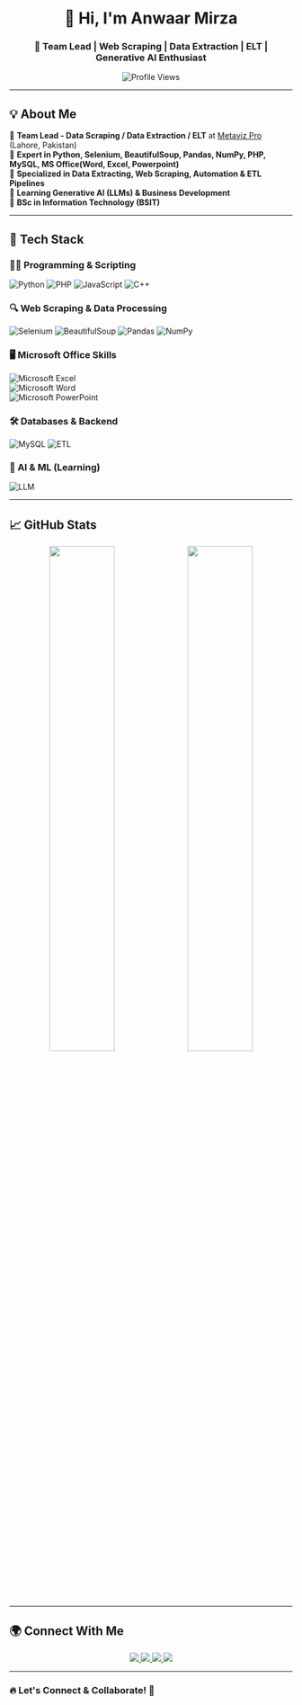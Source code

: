 <h1 align="center">👋 Hi, I'm Anwaar Mirza</h1>
<h3 align="center">🚀 Team Lead | Web Scraping | Data Extraction | ELT | Generative AI Enthusiast</h3>

<p align="center">
  <img src="https://komarev.com/ghpvc/?username=anwaar-mirza&label=Profile%20Views&color=0e75b6&style=flat" alt="Profile Views" />
</p>

---

## 💡 About Me  

🔹 **Team Lead - Data Scraping / Data Extraction / ELT** at [Metaviz Pro](https://metaviz.pro/) (Lahore, Pakistan)  
🔹 **Expert in Python, Selenium, BeautifulSoup, Pandas, NumPy, PHP, MySQL, MS Office(Word, Excel, Powerpoint)**  
🔹 **Specialized in Data Extracting, Web Scraping, Automation & ETL Pipelines**  
🔹 **Learning Generative AI (LLMs) & Business Development**  
🔹 **BSc in Information Technology (BSIT)**  

---

## 🚀 Tech Stack  

### **👨‍💻 Programming & Scripting**  
![Python](https://img.shields.io/badge/Python-3776AB?style=for-the-badge&logo=python&logoColor=white)
![PHP](https://img.shields.io/badge/PHP-777BB4?style=for-the-badge&logo=php&logoColor=white)
![JavaScript](https://img.shields.io/badge/JavaScript-F7DF1E?style=for-the-badge&logo=javascript&logoColor=black)
![C++](https://img.shields.io/badge/C++-00599C?style=for-the-badge&logo=c%2B%2B&logoColor=white)

### **🔍 Web Scraping & Data Processing**  
![Selenium](https://img.shields.io/badge/Selenium-43B02A?style=for-the-badge&logo=selenium&logoColor=white)
![BeautifulSoup](https://img.shields.io/badge/BeautifulSoup-4B8BBE?style=for-the-badge&logo=python&logoColor=white)
![Pandas](https://img.shields.io/badge/Pandas-150458?style=for-the-badge&logo=pandas&logoColor=white)
![NumPy](https://img.shields.io/badge/NumPy-013243?style=for-the-badge&logo=numpy&logoColor=white)

### **🖥️ Microsoft Office Skills**
![Microsoft Excel](https://img.shields.io/badge/Microsoft_Excel-217346?style=for-the-badge&logo=microsoft-excel&logoColor=white)  
![Microsoft Word](https://img.shields.io/badge/Microsoft_Word-2B579A?style=for-the-badge&logo=microsoft-word&logoColor=white)  
![Microsoft PowerPoint](https://img.shields.io/badge/Microsoft_PowerPoint-B7472A?style=for-the-badge&logo=microsoft-powerpoint&logoColor=white)

### **🛠 Databases & Backend**  
![MySQL](https://img.shields.io/badge/MySQL-4479A1?style=for-the-badge&logo=mysql&logoColor=white)
![ETL](https://img.shields.io/badge/ETL-Pipeline-FF5733?style=for-the-badge)

### **🤖 AI & ML (Learning)**  
![LLM](https://img.shields.io/badge/Generative%20AI-FF6F00?style=for-the-badge&logo=OpenAI&logoColor=white)

---

## 📈 GitHub Stats  

<p align="center">
  <img width="48%" src="https://github-readme-stats.vercel.app/api?username=anwaar-mirza&show_icons=true&theme=tokyonight" />
  <img width="48%" src="https://github-readme-streak-stats.herokuapp.com/?user=anwaar-mirza&theme=tokyonight" />
</p>

---

## 🌍 Connect With Me  

<p align="center">
  <a href="https://www.linkedin.com/in/anwaar-mirza-895825288/" target="_blank">
    <img src="https://img.shields.io/badge/LinkedIn-0A66C2?style=for-the-badge&logo=linkedin&logoColor=white">
  </a>
  <a href="https://www.facebook.com/ziddy.mughal.71/" target="_blank">
    <img src="https://img.shields.io/badge/Facebook-1877F2?style=for-the-badge&logo=facebook&logoColor=white">
  </a>
  <a href="https://www.instagram.com/aanwaar912/" target="_blank">
    <img src="https://img.shields.io/badge/Instagram-E4405F?style=for-the-badge&logo=instagram&logoColor=white">
  </a>
  <a href="mailto:mirzaanwaar52@gmail.com" target="_blank">
    <img src="https://img.shields.io/badge/Email-D14836?style=for-the-badge&logo=gmail&logoColor=white">
  </a>
</p>

---

### 🔥 Let's Connect & Collaborate! 🚀  
